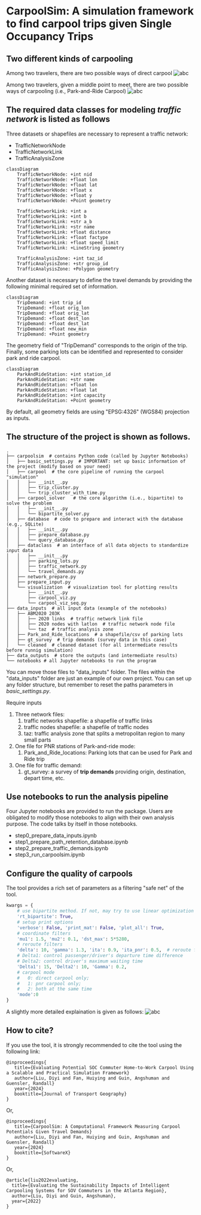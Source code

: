 # CarpoolSim: A simulation framework to find carpool trips given Single Occupancy Trips

## Two different kinds of carpooling

Among two travelers, there are two possible ways of direct carpool
![abc](public_files/direct_carpool.png)

Among two travelers, given a middle point to meet, there are two possible ways of carpooling (i.e., Park-and-Ride Carpool)
![abc](public_files/pnr_carpool.png)

## The required data classes for modeling *traffic network* is listed as follows

Three datasets or shapefiles are necessary to represent a traffic network:
- TrafficNetworkNode
- TrafficNetworkLink
- TrafficAnalysisZone
  
```mermaid
classDiagram
    TrafficNetworkNode: +int nid
    TrafficNetworkNode: +float lon
    TrafficNetworkNode: +float lat
    TrafficNetworkNode: +float x
    TrafficNetworkNode: +float y
    TrafficNetworkNode: +Point geometry
    
    TrafficNetworkLink: +int a
    TrafficNetworkLink: +int b
    TrafficNetworkLink: +str a_b
    TrafficNetworkLink: +str name
    TrafficNetworkLink: +float distance
    TrafficNetworkLink: +float factype
    TrafficNetworkLink: +float speed_limit
    TrafficNetworkLink: +LineString geometry
    
    TrafficAnalysisZone: +int taz_id
    TrafficAnalysisZone: +str group_id
    TrafficAnalysisZone: +Polygon geometry
```

Another dataset is necessary to define the travel demands by providing the following minimal required set of information.

```mermaid
classDiagram
    TripDemand: +int trip_id
    TripDemand: +float orig_lon
    TripDemand: +float orig_lat
    TripDemand: +float dest_lon
    TripDemand: +float dest_lat
    TripDemand: +float new_min
    TripDemand: +Point geometry
```

The geometry field of "TripDemand" corresponds to the origin of the trip.  Finally, some parking lots can be identified
and represented to consider park and ride carpool.

```mermaid
classDiagram
    ParkAndRideStation: +int station_id
    ParkAndRideStation: +str name
    ParkAndRideStation: +float lon
    ParkAndRideStation: +float lat
    ParkAndRideStation: +int capacity
    ParkAndRideStation: +Point geometry
```

By default, all geometry fields are using "EPSG:4326" (WGS84) projection as inputs.

## The structure of the project is shown as follows.

```
.
├── carpoolsim  # contains Python code (called by Jupyter Notebooks)
│   ├── basic_settings.py  # IMPORTANT: set up basic information of the project (modify based on your need)
│   ├── carpool  # the core pipeline of running the carpool "simulation"
│   │   ├── __init__.py
│   │   ├── trip_cluster.py
│   │   └── trip_cluster_with_time.py
│   ├── carpool_solver   # the core algorithm (i.e., bipartite) to solve the problem
│   │   ├── __init__.py
│   │   └── bipartite_solver.py
│   ├── database  # code to prepare and interact with the database (e.g., SQLite)
│   │   ├── __init__.py
│   │   ├── prepare_database.py
│   │   └── query_database.py
│   ├── dataclass  # an interface of all data objects to standardize input data
│   │   ├── __init__.py
│   │   ├── parking_lots.py
│   │   ├── traffic_network.py
│   │   └── travel_demands.py
│   ├── network_prepare.py
│   ├── prepare_input.py
│   └── visualization  # visualization tool for plotting results
│       ├── __init__.py
│       ├── carpool_viz.py
│       └── carpool_viz_seq.py
├── data_inputs  # all input data (example of the notebooks)
│   ├── ABM2020 203K
│   │   ├── 2020 links  # traffic network link file
│   │   ├── 2020 nodes with latlon  # traffic network node file
│   │   └── taz  # traffic analysis zone
│   ├── Park_and_Ride_locations  # a shapefile/csv of parking lots
│   ├── gt_survey  # trip demands (survey data in this case)
│   └── cleaned  # cleaned dataset (for all intermediate results before runnig simulation)
├── data_outputs  # store the outputs (and intermediate results)
└── notebooks # all Jupyter notebooks to run the program
```
You can move those files to "data_inputs" folder. 
The files within the "data_inputs" folder are just an example of our own project.
You can set up any folder structure, but remember to reset the paths parameters in *basic_settings.py*.

Require inputs 
1. Three network files:
   1. traffic networks shapefile: a shapefile of traffic links 
   2. traffic nodes shapefile: a shapefile of traffic nodes 
   3. taz: traffic analysis zone that splits a metropolitan region to many small parts
2. One file for PNR stations of Park-and-ride mode:
   1. Park_and_Ride_locations: Parking lots that can be used for Park and Ride trip
3. One file for traffic demand:
   1. gt_survey: a survey of **trip demands** providing origin, destination, depart time, etc.

## Use notebooks to run the analysis pipeline
Four Jupyter notebooks are provided to run the package. Users are obligated to modify those notebooks to align
with their own analysis purpose. The code talks by itself in those notebooks.
- step0_prepare_data_inputs.ipynb
- step1_prepare_path_retention_database.ipynb
- step2_prepare_traffic_demands.ipynb
- step3_run_carpoolsim.ipynb

## Configure the quality of carpools
The tool provides a rich set of parameters as a filtering "safe net" of the tool.

```python
kwargs = {
    # use bipartite method. If not, may try to use linear optimization
    'rt_bipartite': True,
    # setup print options
    'verbose': False, 'print_mat': False, 'plot_all': True,
    # coordinate filters
    'mu1': 1.5, 'mu2': 0.1, 'dst_max': 5*5280,
    # reroute filters
    'delta': 10, 'gamma': 1.3, 'ita': 0.9, 'ita_pnr': 0.5,  # reroute filters
    # Delta1: control passenger/driver's departure time difference
    # Delta2: control driver's maximum waiting time
    'Delta1': 15, 'Delta2': 10, 'Gamma': 0.2,
    # carpool mode 
    #   0: direct carpool only;
    #   1: pnr carpool only; 
    #   2: both at the same time
    'mode':0
}
```

A slightly more detailed explaination is given as follows:
![abc](public_files/params_table.png)


## How to cite?
If you use the tool, it is strongly recommended to cite the tool using the following link:

```
@inproceedings{
   title={Evaluating Potential SOC Commuter Home-to-Work Carpool Using a Scalable and Practical Simulation Framework}
   author={Liu, Diyi and Fan, Huiying and Guin, Angshuman and Guensler, Randall}
   year={2024}
   booktitle={Journal of Transport Geography}
}
```

Or,
```
@inproceedings{
   title={CarpoolSim: A Computational Framework Measuring Carpool Potentials Given Travel Demands}
   author={Liu, Diyi and Fan, Huiying and Guin, Angshuman and Guensler, Randall}
   year={2024}
   booktitle={SoftwareX}
}
```


Or,
```
@article{liu2022evaluating,
  title={Evaluating the Sustainability Impacts of Intelligent Carpooling Systems for SOV Commuters in the Atlanta Region},
  author={Liu, Diyi and Guin, Angshuman},
  year={2022}
}
```

